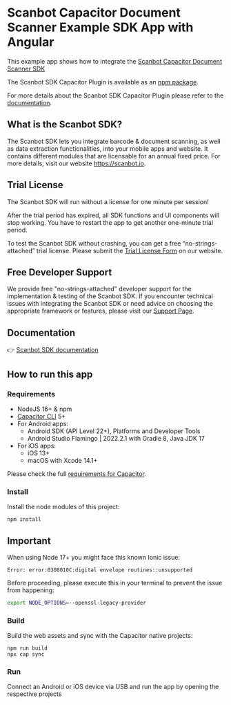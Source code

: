 # Scanbot Capacitor Document Scanner Example SDK App with Angular

This example app shows how to integrate the [Scanbot Capacitor Document Scanner SDK](https://docs.scanbot.io/document-scanner-sdk/capacitor/introduction/)

The Scanbot SDK Capacitor Plugin is available as an [npm package](https://www.npmjs.com/package/capacitor-plugin-scanbot-sdk).

For more details about the Scanbot SDK Capacitor Plugin please refer to the [documentation](https://docs.scanbot.io/document-scanner-sdk/capacitor/).

## What is the Scanbot SDK?

The Scanbot SDK lets you integrate barcode & document scanning, as well as data extraction functionalities, into your mobile apps and website. It contains different modules that are licensable for an annual fixed price. For more details, visit our website https://scanbot.io.


## Trial License

The Scanbot SDK will run without a license for one minute per session!

After the trial period has expired, all SDK functions and UI components will stop working. You have to restart the app to get another one-minute trial period.

To test the Scanbot SDK without crashing, you can get a free “no-strings-attached” trial license. Please submit the [Trial License Form](https://scanbot.io/trial/) on our website.

## Free Developer Support

We provide free "no-strings-attached" developer support for the implementation & testing of the Scanbot SDK.
If you encounter technical issues with integrating the Scanbot SDK or need advice on choosing the appropriate
framework or features, please visit our [Support Page](https://docs.scanbot.io/support/).

## Documentation
👉 [Scanbot SDK documentation](https://docs.scanbot.io/document-scanner-sdk/capacitor/introduction/)

## How to run this app

### Requirements

- NodeJS 16+ & npm
- [Capacitor CLI](https://www.npmjs.com/package/@capacitor/cli) 5+
- For Android apps:
    * Android SDK (API Level 22+), Platforms and Developer Tools
    * Android Studio Flamingo | 2022.2.1 with Gradle 8, Java JDK 17
- For iOS apps: 
    * iOS 13+
    * macOS with Xcode 14.1+

Please check the full [requirements for Capacitor](https://capacitorjs.com/docs/getting-started/environment-setup).

### Install

Install the node modules of this project:

```
npm install
```

## Important
When using Node 17+ you might face this known Ionic issue: 

```
Error: error:0308010C:digital envelope routines::unsupported
```

Before proceeding, please execute this in your terminal to prevent the issue from happening:

```bash
export NODE_OPTIONS=--openssl-legacy-provider
```

### Build

Build the web assets and sync with the Capacitor native projects:

```
npm run build
npx cap sync
```

### Run

Connect an Android or iOS device via USB and run the app by opening the respective projects
